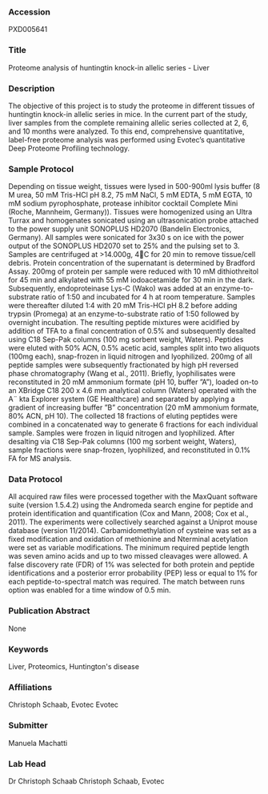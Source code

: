 ### Accession
PXD005641

### Title
Proteome analysis of huntingtin knock-in allelic series - Liver

### Description
The objective of this project is to study the proteome in different tissues of huntingtin knock-in allelic series in mice. In the current part of the study, liver samples from the complete remaining allelic series collected at 2, 6, and 10 months were analyzed. To this end, comprehensive quantitative, label-free proteome analysis was performed using Evotec’s quantitative Deep Proteome Profiling technology.

### Sample Protocol
Depending on tissue weight, tissues were lysed in 500-900ml lysis buffer (8 M urea, 50 mM Tris-HCl pH 8.2, 75 mM NaCl, 5 mM EDTA, 5 mM EGTA, 10 mM sodium pyrophosphate, protease inhibitor cocktail Complete Mini (Roche, Mannheim, Germany)). Tissues were homogenized using an Ultra Turrax and homogenates sonicated using an ultrasonication probe attached to the power supply unit SONOPLUS HD2070 (Bandelin Electronics, Germany). All samples were sonicated for 3x30 s on ice with the power output of the SONOPLUS HD2070 set to 25% and the pulsing set to 3. Samples are centrifuged at >14.000g, 4C for 20 min to remove tissue/cell debris. Protein concentration of the supernatant is determined by Bradford Assay. 200mg of protein per sample were reduced with 10 mM dithiothreitol for 45 min and alkylated with 55 mM iodoacetamide for 30 min in the dark. Subsequently, endoproteinase Lys-C (Wako) was added at an enzyme-to-substrate ratio of 1:50 and incubated for 4 h at room temperature. Samples were thereafter diluted 1:4 with 20 mM Tris-HCl pH 8.2 before adding trypsin (Promega) at an enzyme-to-substrate ratio of 1:50 followed by overnight incubation. The resulting peptide mixtures were acidified by addition of TFA to a final concentration of 0.5% and subsequently desalted using C18 Sep-Pak columns (100 mg sorbent weight, Waters). Peptides were eluted with 50% ACN, 0.5% acetic acid, samples split into two aliquots (100mg each), snap-frozen in liquid nitrogen and lyophilized. 200mg of all peptide samples were subsequently fractionated by high pH reversed phase chromatography (Wang et al., 2011). Briefly, lyophilisates were reconstituted in 20 mM ammonium formate (pH 10, buffer ”A”), loaded on-to an XBridge C18 200 x 4.6 mm analytical column (Waters) operated with the A¨ kta Explorer system (GE Healthcare) and separated by applying a gradient of increasing buffer ”B” concentration (20 mM ammonium formate, 80% ACN, pH 10). The collected 18 fractions of eluting peptides were combined in a concatenated way to generate 6 fractions for each individual sample. Samples were frozen in liquid nitrogen and lyophilized. After desalting via C18 Sep-Pak columns (100 mg sorbent weight, Waters), sample fractions were snap-frozen, lyophilized, and reconstituted in 0.1% FA for MS analysis.

### Data Protocol
All acquired raw files were processed together with the MaxQuant software suite (version 1.5.4.2) using the Andromeda search engine for peptide and protein identification and quantification (Cox and Mann, 2008; Cox et al., 2011). The experiments were collectively searched against a Uniprot mouse database (version 11/2014). Carbamidomethylation of cysteine was set as a fixed modification and oxidation of methionine and Nterminal acetylation were set as variable modifications. The minimum required peptide length was seven amino acids and up to two missed cleavages were allowed. A false discovery rate (FDR) of 1% was selected for both protein and peptide identifications and a posterior error probability (PEP) less or equal to 1% for each peptide-to-spectral match was required. The match between runs option was enabled for a time window of 0.5 min.

### Publication Abstract
None

### Keywords
Liver, Proteomics, Huntington's disease

### Affiliations
Christoph Schaab, Evotec
Evotec

### Submitter
Manuela Machatti

### Lab Head
Dr Christoph Schaab
Christoph Schaab, Evotec


